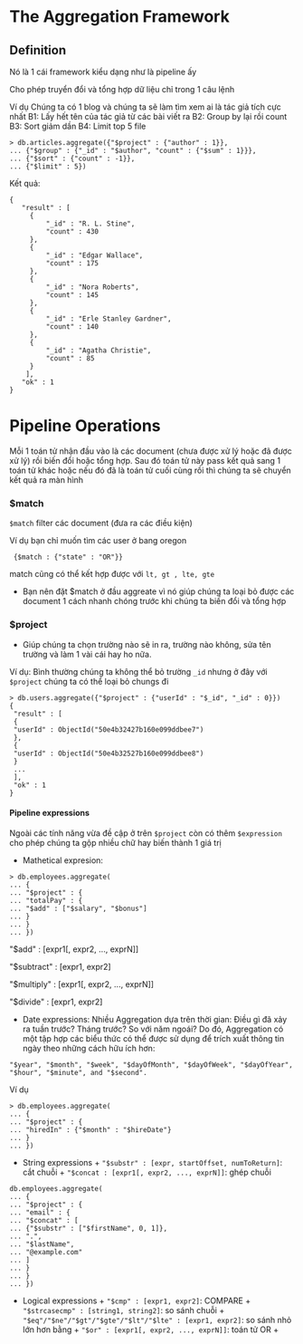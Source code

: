 # The Aggregation Framework
## Definition 
Nó là 1 cái framework kiểu dạng như là pipeline ấy

Cho phép truyển đổi và tổng hợp dữ liệu chỉ trong 1 câu lệnh 

Ví dụ Chúng ta có 1 blog và chúng ta sẽ làm tìm xem ai là tác giả tích cực nhất
B1: Lấy hết tên của tác giả từ các bài viết ra
B2: Group by lại rồi count
B3: Sort giảm dần
B4: Limit top 5 file

```
> db.articles.aggregate({"$project" : {"author" : 1}},
... {"$group" : {"_id" : "$author", "count" : {"$sum" : 1}}},
... {"$sort" : {"count" : -1}},
... {"$limit" : 5})
```

Kết quả:
```
{
   "result" : [
     {
         "_id" : "R. L. Stine",
         "count" : 430
     },
     {
         "_id" : "Edgar Wallace",
         "count" : 175
     },
     {
         "_id" : "Nora Roberts",
         "count" : 145
     },
     {
         "_id" : "Erle Stanley Gardner",
         "count" : 140
     },
     {
         "_id" : "Agatha Christie",
         "count" : 85
     }
    ],
   "ok" : 1
}
```

# Pipeline Operations
Mỗi 1 toán tử nhận đầu vào là các document (chưa được xử lý hoặc đã được xử lý) rồi biến đổi hoặc tổng hợp. Sau đó toán tử này pass kết quả sang 1 toán tử khác hoặc nếu đó đã là toán tử cuối cùng rồi thì chúng ta sẽ chuyển kết quả ra màn hình

### $match
`$match` filter các document (đưa ra các điều kiện)

Ví dụ bạn chỉ muốn tìm các user ở bang oregon
```
 {$match : {"state" : "OR"}}
```

match cũng có thể kết hợp được với `lt, gt , lte, gte`

- Bạn nên đặt $match ở đầu aggreate vì nó giúp chúng ta loại bỏ được các document 1 cách nhanh chóng trước khi chúng ta biến đổi và tổng hợp

### $project
- Giúp chúng ta chọn trường nào sẽ in ra, trường nào không, sửa tên trường và làm 1 vài cái hay ho nữa. 

Ví dụ: Bình thường chúng ta không thể bỏ trường `_id` nhưng ở đây với `$project` chúng ta có thể loại bỏ chungs đi 
```
> db.users.aggregate({"$project" : {"userId" : "$_id", "_id" : 0}})
{
 "result" : [
 {
 "userId" : ObjectId("50e4b32427b160e099ddbee7")
 },
 {
 "userId" : ObjectId("50e4b32527b160e099ddbee8")
 }
 ...
 ],
 "ok" : 1
}
```

#### Pipeline expressions
Ngoài các tính năng vừa đề cập ở trên `$project` còn có thêm `$expression` cho phép chúng ta gộp nhiều chữ hay biến thành 1 giá trị

- Mathetical expresion: 
```
> db.employees.aggregate(
... {
... "$project" : {
... "totalPay" : {
... "$add" : ["$salary", "$bonus"]
... }
... }
... })
```

"$add" : [expr1[, expr2, ..., exprN]]

"$subtract" : [expr1, expr2]

"$multiply" : [expr1[, expr2, ..., exprN]]

"$divide" : [expr1, expr2]

- Date expressions:
Nhiều Aggregation dựa trên thời gian: Điều gì đã xảy ra tuần trước?
Tháng trước? So với năm ngoái? Do đó, Aggregation có một tập hợp các biểu thức có thể được sử dụng để trích xuất thông tin ngày theo những cách hữu ích hơn:

`"$year", "$month", "$week", "$dayOfMonth", "$dayOfWeek", "$dayOfYear", "$hour", "$minute", and "$second".`

Ví dụ
```
> db.employees.aggregate(
... {
... "$project" : {
... "hiredIn" : {"$month" : "$hireDate"}
... }
... })
```

- String expressions
      + `"$substr" : [expr, startOffset, numToReturn]`: cắt chuỗi
      + `"$concat : [expr1[, expr2, ..., exprN]]`: ghép chuỗi
 ```
 db.employees.aggregate(
... {
... "$project" : {
... "email" : {
... "$concat" : [
... {"$substr" : ["$firstName", 0, 1]},
... ".",
... "$lastName",
... "@example.com"
... ]
... }
... }
... })
```

- Logical expressions
      + `"$cmp" : [expr1, expr2]`: COMPARE
      + `"$strcasecmp" : [string1, string2]`: so sánh chuỗi
      + `"$eq"/"$ne"/"$gt"/"$gte"/"$lt"/"$lte" : [expr1, expr2]`: so sánh nhỏ lớn hơn bằng
      + `"$or" : [expr1[, expr2, ..., exprN]]`: toán tử OR
      + 









































